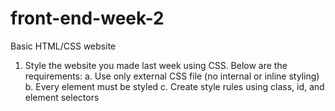 # front-end-week-2
Basic HTML/CSS website

1.	Style the website you made last week using CSS. Below are the requirements:
a.	Use only external CSS file (no internal or inline styling)
b.	Every element must be styled
c.	Create style rules using class, id, and element selectors
